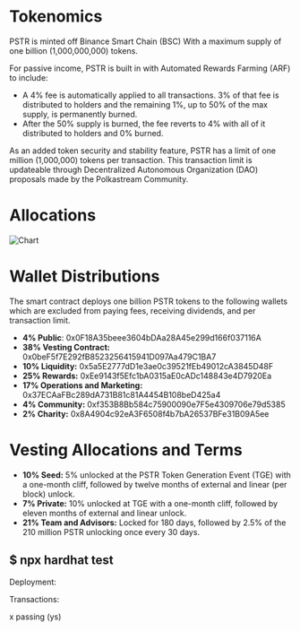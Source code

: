 # Tokenomics
PSTR is minted off Binance Smart Chain (BSC) With a maximum supply of one billion (1,000,000,000) tokens. 

For passive income, PSTR is built in with Automated Rewards Farming (ARF) to include:

- A 4% fee is automatically applied to all transactions. 3% of that fee is distributed to holders and the remaining 1%, up to 50% of the max supply, is permanently burned.
- After the 50% supply is burned, the fee reverts to 4% with all of it distributed to holders and 0% burned. 

As an added token security and stability feature, PSTR has a limit of one million (1,000,000) tokens per transaction. This transaction limit is updateable through Decentralized Autonomous Organization (DAO) proposals made by the Polkastream Community.


# Allocations
![Chart](https://user-images.githubusercontent.com/91648013/167249141-72f4471a-6485-4df6-ba70-8851319ac1fc.png)


# Wallet Distributions
The smart contract deploys one billion PSTR tokens to the following wallets which are excluded from paying fees, receiving dividends, and per transaction limit.
- **4% Public**: 0x0F18A35beee3604bDAa28A45e299d166f037116A
- **38% Vesting Contract:** 0x0beF5f7E292fB8523256415941D097Aa479C1BA7
- **10% Liquidity:** 0x5a5E2777dD1e3ae0c39521fEb49012cA3845D48F
- **25% Rewards:** 0xEe9143f5Efc1bA0315aE0cADc148843e4D7920Ea
- **17% Operations and Marketing:** 0x37ECAaFBc289dA731B81c81A4454B108beD425a4  
- **4% Community:** 0xf353B8Bb584c75900090e7F5e4309706e79d5385
- **2% Charity:** 0x8A4904c92eA3F6508f4b7bA26537BFe31B09A5ee


# Vesting Allocations and Terms
- **10% Seed:** 5% unlocked at the PSTR Token Generation Event (TGE) with a one-month cliff, followed by twelve months of external and linear (per block) unlock.
- **7% Private:** 10% unlocked at TGE with a one-month cliff, followed by eleven months of external and linear unlock.
- **21% Team and Advisors:** Locked for 180 days, followed by 2.5% of the 210 million PSTR unlocking once every 30 days.  


## $ npx hardhat test

Deployment:


Transactions:


x passing (ys)
